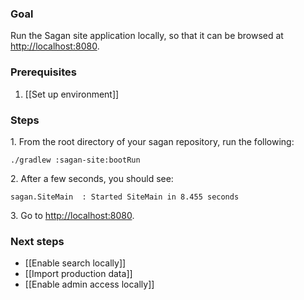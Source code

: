 ### Goal

Run the Sagan site application locally, so that it can be browsed at <http://localhost:8080>.

### Prerequisites

1. [[Set up environment]]

### Steps

1\. From the root directory of your sagan repository, run the following:
```
./gradlew :sagan-site:bootRun
```

2\. After a few seconds, you should see:
```
sagan.SiteMain  : Started SiteMain in 8.455 seconds
```

3\. Go to <http://localhost:8080>.


### Next steps

 - [[Enable search locally]]
 - [[Import production data]]
 - [[Enable admin access locally]]
